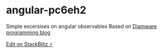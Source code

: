 # angular-pc6eh2
Simple excersises on angular observables
Based on [Djamware programming blog](https://www.djamware.com/post/5da31946ae418d042e1aef1d/angular-8-tutorial-observable-and-rxjs-examples)

[Edit on StackBlitz ⚡️](https://stackblitz.com/edit/angular-pc6eh2)
